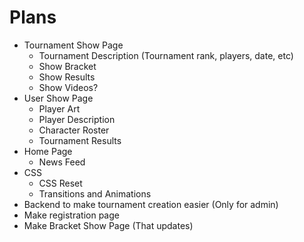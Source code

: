 # Plans

- Tournament Show Page
    - Tournament Description (Tournament rank, players, date, etc)
    - Show Bracket
    - Show Results
    - Show Videos?
- User Show Page
    - Player Art
    - Player Description
    - Character Roster
    - Tournament Results
- Home Page
    - News Feed
- CSS
    - CSS Reset
    - Transitions and Animations
- Backend to make tournament creation easier (Only for admin)
- Make registration page
- Make Bracket Show Page (That updates)